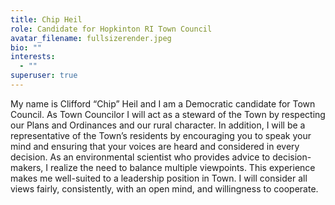 ```yaml
---
title: Chip Heil
role: Candidate for Hopkinton RI Town Council
avatar_filename: fullsizerender.jpeg
bio: ""
interests:
  - ""
superuser: true
---
```

My name is Clifford “Chip” Heil and I am a Democratic candidate for Town Council. As Town Councilor I will act as a steward of the Town by respecting our Plans and Ordinances and our rural character. In addition, I will be a representative of the Town’s residents by encouraging you to speak your mind and ensuring that your voices are heard and considered in every decision. As an environmental scientist who provides advice to decision-makers, I realize the need to balance multiple viewpoints. This experience makes me well-suited to a leadership position in Town. I will consider all views fairly, consistently, with an open mind, and willingness to cooperate.